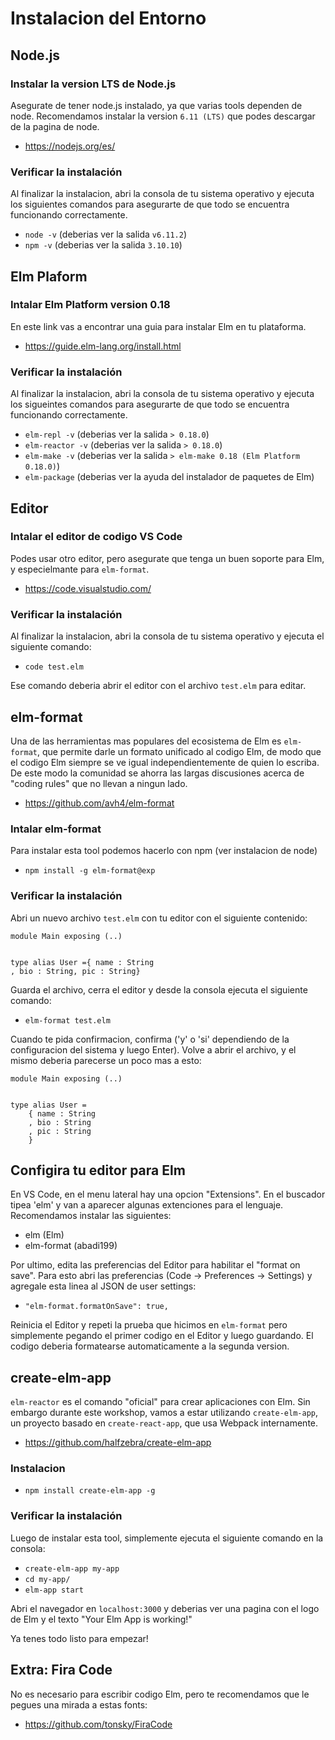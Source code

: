 # Instalacion del Entorno


## Node.js

### Instalar la version LTS de Node.js

Asegurate de tener node.js instalado, ya que varias tools dependen de node. Recomendamos instalar la version `6.11 (LTS)` que podes descargar de la pagina de node.

- https://nodejs.org/es/

### Verificar la instalación

Al finalizar la instalacion, abri la consola de tu sistema operativo y ejecuta los siguientes comandos para asegurarte de que todo se encuentra funcionando correctamente.

- `node -v` (deberias ver la salida `v6.11.2`)
- `npm -v` (deberias ver la salida `3.10.10`)


## Elm Plaform

### Intalar Elm Platform version 0.18

En este link vas a encontrar una guia para instalar Elm en tu plataforma. 

- https://guide.elm-lang.org/install.html

### Verificar la instalación

Al finalizar la instalacion, abri la consola de tu sistema operativo y ejecuta los sigueintes comandos para asegurarte de que todo se encuentra funcionando correctamente.

- `elm-repl -v` (deberias ver la salida `> 0.18.0`)
- `elm-reactor -v` (deberias ver la salida `> 0.18.0`)
- `elm-make -v` (deberias ver la salida `> elm-make 0.18 (Elm Platform 0.18.0)`)
- `elm-package` (deberias ver la ayuda del instalador de paquetes de Elm)


## Editor

### Intalar el editor de codigo VS Code

Podes usar otro editor, pero asegurate que tenga un buen soporte para Elm, y especielmante para `elm-format`. 

- https://code.visualstudio.com/ 

### Verificar la instalación

Al finalizar la instalacion, abri la consola de tu sistema operativo y ejecuta el siguiente comando:

- `code test.elm`

Ese comando deberia abrir el editor con el archivo `test.elm` para editar.


## elm-format

Una de las herramientas mas populares del ecosistema de Elm es `elm-format`, que permite darle un formato unificado al codigo Elm, de modo que el codigo Elm siempre se ve igual independientemente de quien lo escriba. De este modo la comunidad se ahorra las largas discusiones acerca de "coding rules" que no llevan a ningun lado.

- https://github.com/avh4/elm-format

### Intalar elm-format

Para instalar esta tool podemos hacerlo con npm (ver instalacion de node)

- `npm install -g elm-format@exp`

### Verificar la instalación

Abri un nuevo archivo `test.elm` con tu editor con el siguiente contenido:

```
module Main exposing (..)


type alias User ={ name : String
, bio : String, pic : String}
```

Guarda el archivo, cerra el editor y desde la consola ejecuta el siguiente comando:

- `elm-format test.elm`

Cuando te pida confirmacion, confirma ('y' o 'si' dependiendo de la configuracion del sistema y luego Enter). Volve a abrir el archivo, y el mismo deberia parecerse un poco mas a esto:

```
module Main exposing (..)


type alias User =
    { name : String
    , bio : String
    , pic : String
    }
```

## Configira tu editor para Elm

En VS Code, en el menu lateral hay una opcion "Extensions". En el buscador tipea 'elm' y van a aparecer algunas extenciones para el lenguaje. Recomendamos instalar las siguientes:

- elm (Elm)
- elm-format (abadi199)

Por ultimo, edita las preferencias del Editor para habilitar el "format on save". Para esto abri las preferencias (Code -> Preferences -> Settings) y agregale esta linea al JSON de user settings:

- `"elm-format.formatOnSave": true,`

Reinicia el Editor y repeti la prueba que hicimos en `elm-format` pero simplemente pegando el primer codigo en el Editor y luego guardando. El codigo deberia formatearse automaticamente a la segunda version. 


## create-elm-app

`elm-reactor` es el comando "oficial" para crear aplicaciones con Elm. Sin embargo durante este workshop, vamos a estar utilizando `create-elm-app`, un proyecto basado en `create-react-app`, que usa Webpack internamente.

- https://github.com/halfzebra/create-elm-app

### Instalacion

- `npm install create-elm-app -g`

### Verificar la instalación

Luego de instalar esta tool, simplemente ejecuta el siguiente comando en la consola:

- `create-elm-app my-app`
- `cd my-app/`
- `elm-app start`

Abri el navegador en `localhost:3000` y deberias ver una pagina con el logo de Elm y el texto "Your Elm App is working!"

Ya tenes todo listo para empezar!

## Extra: Fira Code

No es necesario para escribir codigo Elm, pero te recomendamos que le pegues una mirada a estas fonts:

- https://github.com/tonsky/FiraCode





